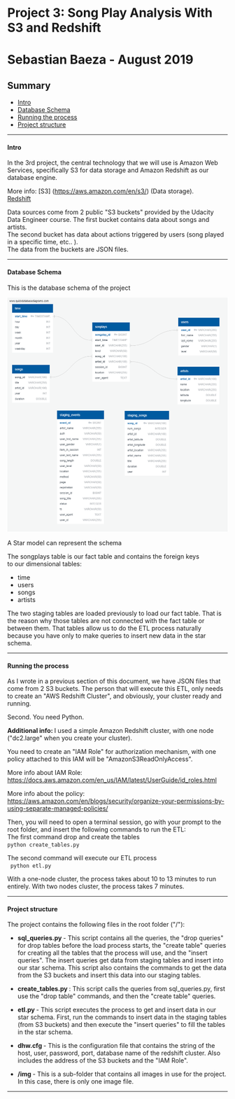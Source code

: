 # Project 3: Song Play Analysis With S3 and Redshift
# Sebastian Baeza - August 2019


## Summary
* [Intro](#Intro)
* [Database Schema](#Databse-Schema)
* [Running the process](#Running-the-process)
* [Project structure](#Project-structure)
--------------------------------------------

#### Intro

In the 3rd project, the central technology that we will use is Amazon Web Services,
specifically S3 for data storage and Amazon Redshift as our database engine.

More info:
[S3] (https://aws.amazon.com/en/s3/) (Data storage). <br>
[Redshift](https://aws.amazon.com/en/redshift/) 


Data sources come from 2 public "S3 buckets" provided by the Udacity Data Engineer course.
The first bucket contains data about songs and artists. <br>
The second bucket has data about actions triggered by users (song played in a specific time, etc.. ).<br>
The data from the buckets are JSON files.<br>


--------------------------------------------

#### Database Schema
This is the database schema of the project

![sbaeza_db_schema](./img/sparkify_redshift_model.png)


A Star model can represent the schema <br>

The songplays table is our fact table and contains the foreign keys <br>
to our dimensional tables:

* time
* users
* songs
* artists

The two staging tables are loaded previously to load our fact table.
That is the reason why those tables are not connected with the fact table or between them.
That tables allow us to do the ETL process naturally because you have only to make queries to insert new data in the star schema.


--------------------------------------------

#### Running the process
As I wrote in a previous section of this document, we have JSON files that come from 2 S3 buckets.
The person that will execute this ETL, only needs to create an "AWS Redshift Cluster", and obviously, your cluster ready and running.

Second.
You need Python.<br>

<b> Additional info: </b>
I used a simple Amazon Redshift cluster, with one node ("dc2.large" when you create your cluster).

You need to create an "IAM Role" for authorization mechanism, with one policy attached to this IAM will be "AmazonS3ReadOnlyAccess".

More info about IAM Role: https://docs.aws.amazon.com/en_us/IAM/latest/UserGuide/id_roles.html

More info about the policy: https://aws.amazon.com/en/blogs/security/organize-your-permissions-by-using-separate-managed-policies/


Then, you will need to open a terminal session, go with your prompt to the root folder, and  insert the following commands to run the ETL: <br>
The first command drop and create the tables<br>
``python create_tables.py`` <br>

The second command will execute our ETL process <br>
`` python etl.py`` <br>

With a one-node cluster, the process takes about 10 to 13 minutes to run entirely.
With two nodes cluster, the process takes 7 minutes.

--------------------------------------------

#### Project structure

The project contains the following files in the root folder ("/"):<br>

* <b> sql_queries.py </b> - This script contains all the queries, the "drop queries" for drop tables before the load process starts, the "create table" queries for creating all the tables that the process will use, and the "insert queries". The insert queries get data from staging tables and insert into our star schema. This script also contains the commands to get the data from the S3 buckets and insert this data into our staging tables.

* <b> create_tables.py </b>:  This script calls the queries from sql_queries.py, first use the "drop table" commands, and then the "create table" queries. 

* <b> etl.py </b> - This script executes the process to get and insert data in our star schema. First, run the commands to insert data in the staging tables (from S3 buckets) and then execute the "insert queries" to fill the tables in the star schema. 

* <b> dhw.cfg </b> - This is the configuration file that contains the string of the host, user, password, port, database name of the redshift cluster. Also includes the address of the S3 buckets and the "IAM Role".

* <b> /img </b> - This is a sub-folder that contains all images in use for the project. In this case, there is only one image file.


--------------------------------------------